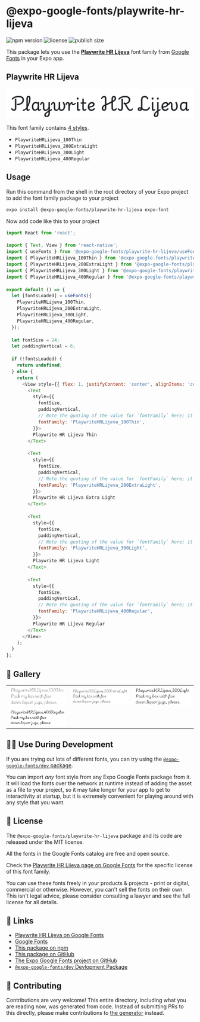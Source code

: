 # @expo-google-fonts/playwrite-hr-lijeva

![npm version](https://flat.badgen.net/npm/v/@expo-google-fonts/playwrite-hr-lijeva)
![license](https://flat.badgen.net/github/license/expo/google-fonts)
![publish size](https://flat.badgen.net/packagephobia/install/@expo-google-fonts/playwrite-hr-lijeva)

This package lets you use the [**Playwrite HR Lijeva**](https://fonts.google.com/specimen/Playwrite+HR+Lijeva) font family from [Google Fonts](https://fonts.google.com/) in your Expo app.

## Playwrite HR Lijeva

![Playwrite HR Lijeva](./font-family.png)

This font family contains [4 styles](#-gallery).

- `PlaywriteHRLijeva_100Thin`
- `PlaywriteHRLijeva_200ExtraLight`
- `PlaywriteHRLijeva_300Light`
- `PlaywriteHRLijeva_400Regular`

## Usage

Run this command from the shell in the root directory of your Expo project to add the font family package to your project
```sh
expo install @expo-google-fonts/playwrite-hr-lijeva expo-font
```

Now add code like this to your project
```js
import React from 'react';

import { Text, View } from 'react-native';
import { useFonts } from '@expo-google-fonts/playwrite-hr-lijeva/useFonts';
import { PlaywriteHRLijeva_100Thin } from '@expo-google-fonts/playwrite-hr-lijeva/100Thin';
import { PlaywriteHRLijeva_200ExtraLight } from '@expo-google-fonts/playwrite-hr-lijeva/200ExtraLight';
import { PlaywriteHRLijeva_300Light } from '@expo-google-fonts/playwrite-hr-lijeva/300Light';
import { PlaywriteHRLijeva_400Regular } from '@expo-google-fonts/playwrite-hr-lijeva/400Regular';

export default () => {
  let [fontsLoaded] = useFonts({
    PlaywriteHRLijeva_100Thin,
    PlaywriteHRLijeva_200ExtraLight,
    PlaywriteHRLijeva_300Light,
    PlaywriteHRLijeva_400Regular,
  });

  let fontSize = 24;
  let paddingVertical = 6;

  if (!fontsLoaded) {
    return undefined;
  } else {
    return (
      <View style={{ flex: 1, justifyContent: 'center', alignItems: 'center' }}>
        <Text
          style={{
            fontSize,
            paddingVertical,
            // Note the quoting of the value for `fontFamily` here; it expects a string!
            fontFamily: 'PlaywriteHRLijeva_100Thin',
          }}>
          Playwrite HR Lijeva Thin
        </Text>

        <Text
          style={{
            fontSize,
            paddingVertical,
            // Note the quoting of the value for `fontFamily` here; it expects a string!
            fontFamily: 'PlaywriteHRLijeva_200ExtraLight',
          }}>
          Playwrite HR Lijeva Extra Light
        </Text>

        <Text
          style={{
            fontSize,
            paddingVertical,
            // Note the quoting of the value for `fontFamily` here; it expects a string!
            fontFamily: 'PlaywriteHRLijeva_300Light',
          }}>
          Playwrite HR Lijeva Light
        </Text>

        <Text
          style={{
            fontSize,
            paddingVertical,
            // Note the quoting of the value for `fontFamily` here; it expects a string!
            fontFamily: 'PlaywriteHRLijeva_400Regular',
          }}>
          Playwrite HR Lijeva Regular
        </Text>
      </View>
    );
  }
};

```

## 🔡 Gallery


||||
|-|-|-|
|![PlaywriteHRLijeva_100Thin](.//100Thin/PlaywriteHRLijeva_100Thin.ttf.png)|![PlaywriteHRLijeva_200ExtraLight](.//200ExtraLight/PlaywriteHRLijeva_200ExtraLight.ttf.png)|![PlaywriteHRLijeva_300Light](.//300Light/PlaywriteHRLijeva_300Light.ttf.png)||
|![PlaywriteHRLijeva_400Regular](.//400Regular/PlaywriteHRLijeva_400Regular.ttf.png)||||


## 👩‍💻 Use During Development

If you are trying out lots of different fonts, you can try using the [`@expo-google-fonts/dev` package](https://github.com/expo/google-fonts/tree/master/font-packages/dev#readme).

You can import *any* font style from any Expo Google Fonts package from it. It will load the fonts
over the network at runtime instead of adding the asset as a file to your project, so it may take longer
for your app to get to interactivity at startup, but it is extremely convenient
for playing around with any style that you want.

## 📖 License

The `@expo-google-fonts/playwrite-hr-lijeva` package and its code are released under the MIT license.

All the fonts in the Google Fonts catalog are free and open source.

Check the [Playwrite HR Lijeva page on Google Fonts](https://fonts.google.com/specimen/Playwrite+HR+Lijeva) for the specific license of this font family.

You can use these fonts freely in your products & projects - print or digital, commercial or otherwise. However, you can't sell the fonts on their own. This isn't legal advice, please consider consulting a lawyer and see the full license for all details.

## 🔗 Links

- [Playwrite HR Lijeva on Google Fonts](https://fonts.google.com/specimen/Playwrite+HR+Lijeva)
- [Google Fonts](https://fonts.google.com/)
- [This package on npm](https://www.npmjs.com/package/@expo-google-fonts/playwrite-hr-lijeva)
- [This package on GitHub](https://github.com/expo/google-fonts/tree/master/font-packages/playwrite-hr-lijeva)
- [The Expo Google Fonts project on GitHub](https://github.com/expo/google-fonts)
- [`@expo-google-fonts/dev` Devlopment Package](https://github.com/expo/google-fonts/tree/master/font-packages/dev)

## 🤝 Contributing

Contributions are very welcome! This entire directory, including what you are reading now, was generated from code. Instead of submitting PRs to this directly, please make contributions to [the generator](https://github.com/expo/google-fonts/tree/master/packages/generator) instead.
